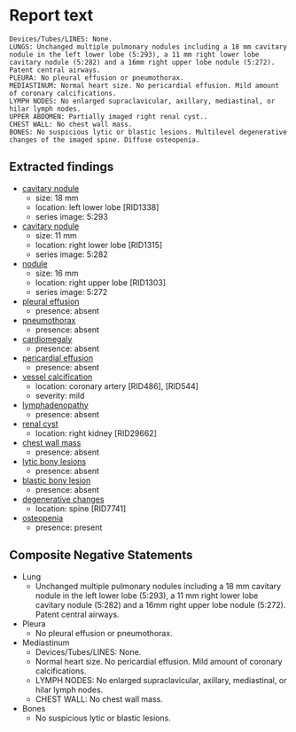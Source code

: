 # Report text

```text
Devices/Tubes/LINES: None.
LUNGS: Unchanged multiple pulmonary nodules including a 18 mm cavitary nodule in the left lower lobe (5:293), a 11 mm right lower lobe cavitary nodule (5:282) and a 16mm right upper lobe nodule (5:272). Patent central airways.
PLEURA: No pleural effusion or pneumothorax.
MEDIASTINUM: Normal heart size. No pericardial effusion. Mild amount of coronary calcifications.
LYMPH NODES: No enlarged supraclavicular, axillary, mediastinal, or hilar lymph nodes.
UPPER ABDOMEN: Partially imaged right renal cyst..
CHEST WALL: No chest wall mass.
BONES: No suspicious lytic or blastic lesions. Multilevel degenerative changes of the imaged spine. Diffuse osteopenia.
```

## Extracted findings

- [cavitary nodule](../../definitions/hood/pulmonary-nodule.md)
  - size: 18 mm
  - location: left lower lobe \[RID1338\]
  - series image: 5:293
- [cavitary nodule](../../definitions/hood/pulmonary-nodule.md)
  - size: 11 mm
  - location: right lower lobe \[RID1315\]
  - series image: 5:282
- [nodule](../../definitions/hood/pulmonary-nodule.md)
  - size: 16 mm
  - location: right upper lobe \[RID1303\]
  - series image: 5:272
- [pleural effusion](../../definitions/hood/pleural-effusion.json)
  - presence: absent
- [pneumothorax](../../definitions/hood/pneumothorax.json)
  - presence: absent
- [cardiomegaly](../../definitions/upmedic/Cardiomegaly.cde.md)
  - presence: absent
- [pericardial effusion](../../definitions/hood/pericardial-effusion.json)
  - presence: absent
- [vessel calcification](../../definitions/nuance/coronary_artery_calcification.json)
  - location: coronary artery \[RID486\], \[RID544\]
  - severity: mild
- [lymphadenopathy](../../definitions/hood/mediastinal-lymph-nodes.json)
  - presence: absent
- [renal cyst](../../definitions/nuance/hepatic_and_renal_cysts.json)
  - location: right kidney \[RID29662\]
- [chest wall mass](../../definitions/nuance/chest_wall_mass.json)  
  - presence: absent
- [lytic bony lesions](../../definitions/hood/lytic-lesion.md)
  - presence: absent
- [blastic bony lesion](../../definitions/hood/sclerotic-lesion.md)
  - presence: absent
- [degenerative changes](../../definitions/nuance/thoracic_spine_degenerative_changes.json)
  - location: spine \[RID7741\]
- [osteopenia](../../definitions/nuance/osteopenia.json)
  - presence: present

## Composite Negative Statements

- Lung
  - Unchanged multiple pulmonary nodules including a 18 mm cavitary nodule in the left lower lobe (5:293), a 11 mm right lower lobe cavitary nodule (5:282) and a 16mm right upper lobe nodule (5:272). Patent central airways.
- Pleura
  - No pleural effusion or pneumothorax.
- Mediastinum
  - Devices/Tubes/LINES: None.
  - Normal heart size. No pericardial effusion. Mild amount of coronary calcifications.
  - LYMPH NODES: No enlarged supraclavicular, axillary, mediastinal, or hilar lymph nodes.
  - CHEST WALL: No chest wall mass.
- Bones
  - No suspicious lytic or blastic lesions.
  
